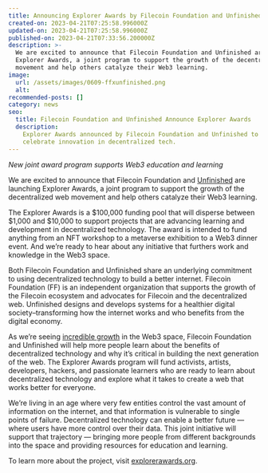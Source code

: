 ```yaml
---
title: Announcing Explorer Awards by Filecoin Foundation and Unfinished
created-on: 2023-04-21T07:25:58.996000Z
updated-on: 2023-04-21T07:25:58.996000Z
published-on: 2023-04-21T07:33:56.200000Z
description: >-
  We are excited to announce that Filecoin Foundation and Unfinished are launching
  Explorer Awards, a joint program to support the growth of the decentralized web
  movement and help others catalyze their Web3 learning.
image:
  url: /assets/images/0609-ffxunfinished.png
  alt:
recommended-posts: []
category: news
seo:
  title: Filecoin Foundation and Unfinished Announce Explorer Awards
  description:
    Explorer Awards announced by Filecoin Foundation and Unfinished to
    celebrate innovation in decentralized tech.
---
```


_New joint award program supports Web3 education and learning_

We are excited to announce that Filecoin Foundation and [Unfinished](https://unfinished.com/) are launching Explorer Awards, a joint program to support the growth of the decentralized web movement and help others catalyze their Web3 learning.

The Explorer Awards is a $100,000 funding pool that will disperse between $1,000 and $10,000 to support projects that are advancing learning and development in decentralized technology. The award is intended to fund anything from an NFT workshop to a metaverse exhibition to a Web3 dinner event. And we’re ready to hear about any initiative that furthers work and knowledge in the Web3 space.

Both Filecoin Foundation and Unfinished share an underlying commitment to using decentralized technology to build a better internet. Filecoin Foundation (FF) is an independent organization that supports the growth of the Filecoin ecosystem and advocates for Filecoin and the decentralized web. Unfinished designs and develops systems for a healthier digital society–transforming how the internet works and who benefits from the digital economy.

As we’re seeing [incredible growth](https://medium.com/electric-capital/electric-capital-developer-report-2021-f37874efea6d) in the Web3 space, Filecoin Foundation and Unfinished will help more people learn about the benefits of decentralized technology and why it’s critical in building the next generation of the web. The Explorer Awards program will fund activists, artists, developers, hackers, and passionate learners who are ready to learn about decentralized technology and explore what it takes to create a web that works better for everyone.

We’re living in an age where very few entities control the vast amount of information on the internet, and that information is vulnerable to single points of failure. Decentralized technology can enable a better future — where users have more control over their data. This joint initiative will support that trajectory — bringing more people from different backgrounds into the space and providing resources for education and learning.

To learn more about the project, visit [explorerawards.org](https://explorerawards.org/).
